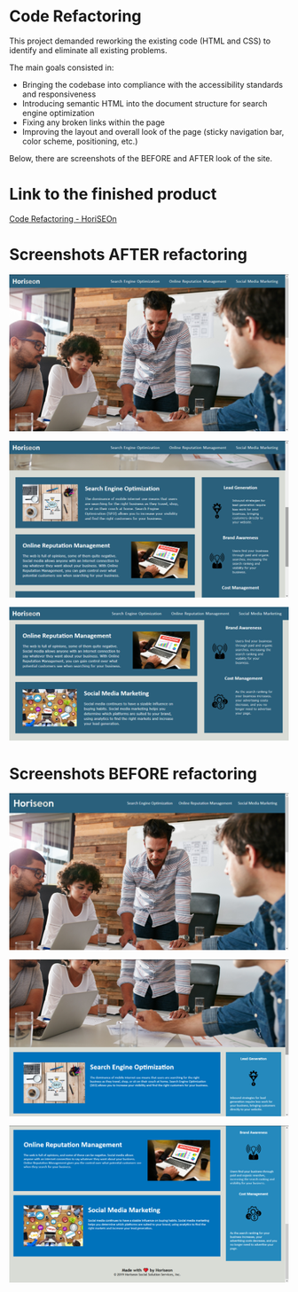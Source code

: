 # Code Refactoring

This project demanded reworking the existing code (HTML and CSS) to identify and eliminate all existing problems.

The main goals consisted in: 
- Bringing the codebase into compliance with the accessibility standards and responsiveness
- Introducing semantic HTML into the document structure for search engine optimization
- Fixing any broken links within the page
- Improving the layout and overall look of the page (sticky navigation bar, color scheme, positioning, etc.)

Below, there are screenshots of the BEFORE and AFTER look of the site. 

# Link to the finished product

[Code Refactoring - HoriSEOn](https://bohdicave.github.io/Code_Refactor)

# Screenshots AFTER refactoring

![HoriSEOn - Refactored #1](./assets/images/horiseon-refactored-0.png)

![HoriSEOn - Refactored #2](./assets/images/horiseon-refactored-1.png)

![HoriSEOn - Refactored #3](./assets/images/horiseon-refactored-2.png)

# Screenshots BEFORE refactoring

![HoriSEOn - Broken #1](./assets/images/horiseon-initial-0.png)

![HoriSEOn - Broken #2](./assets/images/horiseon-initial2.png)

![HoriSEOn - Broken #3](./assets/images/horiseon-initial.png)